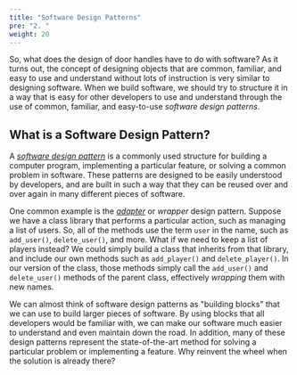 ```yaml
---
title: "Software Design Patterns"
pre: "2. "
weight: 20
---
```


So, what does the design of door handles have to do with software? As it turns out, the concept of designing objects that are common, familiar, and easy to use and understand without lots of instruction is very similar to designing software. When we build software, we should try to structure it in a way that is easy for other developers to use and understand through the use of common, familiar, and easy-to-use _software design patterns_.

## What is a Software Design Pattern?

A [_software design pattern_](https://en.wikipedia.org/wiki/Software_design_pattern) is a commonly used structure for building a computer program, implementing a particular feature, or solving a common problem in software. These patterns are designed to be easily understood by developers, and are built in such a way that they can be reused over and over again in many different pieces of software. 

One common example is the [_adapter_](https://en.wikipedia.org/wiki/Adapter_pattern) or _wrapper_ design pattern. Suppose we have a class library that performs a particular action, such as managing a list of users. So, all of the methods use the term `user` in the name, such as `add_user()`, `delete_user()`, and more. What if we need to keep a list of players instead? We could simply build a class that inherits from that library, and include our own methods such as `add_player()` and `delete_player()`. In our version of the class, those methods simply call the `add_user()` and `delete_user()` methods of the parent class, effectively _wrapping_ them with new names. 

We can almost think of software design patterns as "building blocks" that we can use to build larger pieces of software. By using blocks that all developers would be familiar with, we can make our software much easier to understand and even maintain down the road. In addition, many of these design patterns represent the state-of-the-art method for solving a particular problem or implementing a feature. Why reinvent the wheel when the solution is already there?

